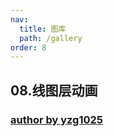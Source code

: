 ```yaml
---
nav:
  title: 图库
  path: /gallery
order: 8
---
```


## 08.线图层动画

### [author by yzg1025](https://github.com/yzg1025)

<code src= './line_animation/index.tsx'>
